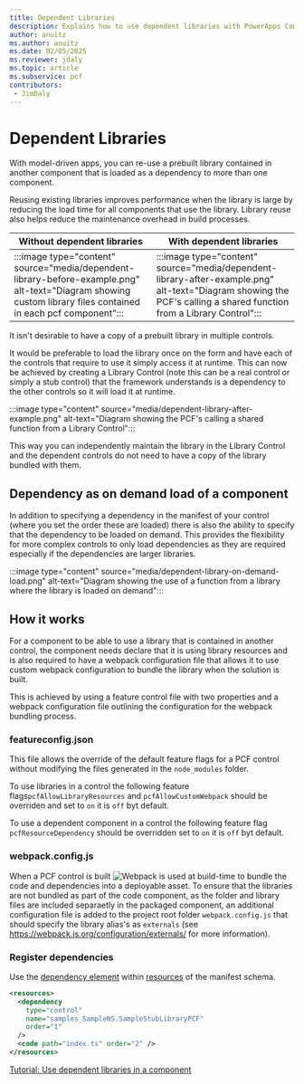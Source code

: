 ```yaml
---
title: Dependent Libraries
description: Explains how to use dependent libraries with PowerApps Component Framework (PCF) controls.
author: anuitz
ms.author: anuitz
ms.date: 02/05/2025
ms.reviewer: jdaly
ms.topic: article
ms.subservice: pcf
contributors:
 - JimDaly
---
```

# Dependent Libraries


With model-driven apps, you can re-use a prebuilt library contained in another component that is loaded as a dependency to more than one component.

Reusing existing libraries improves performance when the library is large by reducing the load time for all components that use the library.  Library reuse also helps reduce the maintenance overhead in build processes.

|Without dependent libraries|With dependent libraries|
|---|---|
|:::image type="content" source="media/dependent-library-before-example.png" alt-text="Diagram showing custom library files contained in each pcf component":::|:::image type="content" source="media/dependent-library-after-example.png" alt-text="Diagram showing the PCF's calling a shared function from a Library Control":::|

<!-- See source \media\src\pcf_events_dependencies_diagrams.vsdx -->

It isn't desirable to have a copy of a prebuilt library in multiple controls.






It would be preferable to load the library once on the form and have each of the controls that require to use it simply access it at runtime. This can now be achieved by creating a Library Control (note this can be a real control or simply a stub control) that the framework understands is a dependency to the other controls so it will load it at runtime.

:::image type="content" source="media/dependent-library-after-example.png" alt-text="Diagram showing the PCF's calling a shared function from a Library Control":::



This way you can independently maintain the library in the Library Control and the dependent controls do not need to have a copy of the library bundled with them.


## Dependency as on demand load of a component

In addition to specifying a dependency in the manifest of your control (where you set the order these are loaded) there is also the ability to specify that the dependency to be loaded on demand. This provides the flexibility for more complex controls to only load dependencies as they are required especially if the dependencies are larger libraries. 

:::image type="content" source="media/dependent-library-on-demand-load.png" alt-text="Diagram showing the use of a function from a library where the library is loaded on demand":::
<!-- See source \media\src\pcf_events_dependencies_diagrams.vsdx -->


## How it works


<!--Is the feature flag file still required?--> 

For a component to be able to use a library that is contained in another control, the component needs declare that it is using library resources and is also required to have a webpack configuration file that allows it to use custom webpack configuration to bundle the library when the solution is built. 

This is achieved by using a feature control file with two properties and a webpack configuration file outlining the configuration for the webpack bundling process.

### featureconfig.json

This file allows the override of the default feature flags for a PCF control without modifying the files generated in the `node_modules` folder. 

To use libraries in a control the following feature flags`pcfAllowLibraryResources` and `pcfAllowCustomWebpack` should be overriden and set to `on` it is `off` byt default. 

To use a dependent component in a control the following feature flag `pcfResourceDependency` should be overridden set to `on` it is `off` byt default.

### webpack.config.js

<!--Someone please check my description below is accurate -->
When a PCF control is built ![Webpack](https://webpack.js.org/) is used at build-time to bundle the code and dependencies into a deployable asset. To ensure that the libraries are not bundled as part of the code component, as the folder and library files are included separaetly in the packaged component, an additional configuration file is added to the project root folder `webpack.config.js` that should specify the library alias's as `externals` (see https://webpack.js.org/configuration/externals/ for more information).


### Register dependencies

Use the [dependency element](manifest-schema-reference/dependency.md) within [resources](manifest-schema-reference/resources.md) of the manifest schema.

```xml
<resources>
  <dependency
    type="control"
    name="samples_SampleNS.SampleStubLibraryPCF"
    order="1"
  />
  <code path="index.ts" order="2" />
</resources>

```

[Tutorial: Use dependent libraries in a component](tutorial-use-dependent-libraries.md)   

